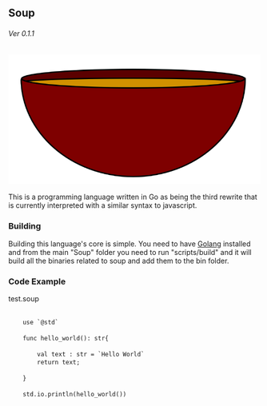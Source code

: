 ## Soup
###### Ver 0.1.1

![feature X](./imgs/Soup.png)

This is a programming language written in Go as being the third rewrite that is currently interpreted with a similar syntax to javascript.

### Building

Building this language's core is simple. You need to have [Golang](https://go.dev/dl/) installed and from the main "Soup" folder you need to run "scripts/build" and it will build all the binaries related to soup and add them to the bin folder.

### Code Example

test.soup
```soup

    use `@std`

    func hello_world(): str{

        val text : str = `Hello World`
        return text;

    }

    std.io.println(hello_world())

```